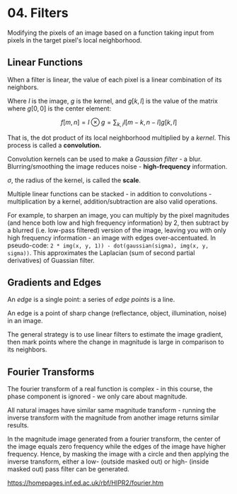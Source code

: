 # 04. Filters

Modifying the pixels of an image based on a function taking input from pixels in the target pixel's local neighborhood.

## Linear Functions

When a filter is linear, the value of each pixel is a linear combination of its neighbors.

Where $I$ is the image, $g$ is the kernel, and $g[k, l]$ is the value of the matrix where $g[0, 0]$ is the center element:

$$
f[m, n] = I \otimes g = \sum_{k, i}{I[m - k, n - l]g[k, l]}
$$

That is, the dot product of its local neighborhood multiplied by a *kernel*. This process is called a **convolution.**

Convolution kernels can be used to make a *Gaussian filter* - a blur. Blurring/smoothing the image reduces noise - **high-frequency** information.

$\sigma$, the radius of the kernel, is called the **scale**.

Multiple linear functions can be stacked - in addition to convolutions - multiplication by a kernel, addition/subtraction are also valid operations.

For example, to sharpen an image, you can multiply by the pixel magnitudes (and hence both low and high frequency information) by 2, then subtract by a blurred (i.e. low-pass filtered) version of the image, leaving you with only high frequency information - an image with edges over-accentuated. In pseudo-code: `2 * img(x, y, 1)) - dot(gaussian(sigma), img(x, y, sigma))`. This approximates the Laplacian (sum of second partial derivatives) of Guassian filter.

## Gradients and Edges

An *edge* is a single point: a series of *edge points* is a line.

An edge is a point of sharp change (reflectance, object, illumination, noise) in an image.

The general strategy is to use linear filters to estimate the image gradient, then mark points where the change in magnitude is large in comparison to its neighbors.

## Fourier Transforms

The fourier transform of a real function is complex - in this course, the phase component is ignored - we only care about magnitude.

All natural images have similar same magnitude transform - running the inverse transform with the magnitude from another image returns similar results.

In the magnitude image generated from a fourier transform, the center of the image equals zero frequency while the edges of the image have higher frequency. Hence, by masking the image with a circle and then applying the inverse transform, either a low- (outside masked out) or high- (inside masked out) pass filter can be generated.

https://homepages.inf.ed.ac.uk/rbf/HIPR2/fourier.htm
